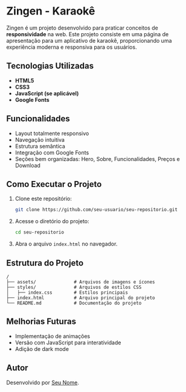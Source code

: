 # Zingen - Karaokê

Zingen é um projeto desenvolvido para praticar conceitos de **responsividade** na web. Este projeto consiste em uma página de apresentação para um aplicativo de karaokê, proporcionando uma experiência moderna e responsiva para os usuários.

## Tecnologias Utilizadas
- **HTML5**
- **CSS3**
- **JavaScript (se aplicável)**
- **Google Fonts**

## Funcionalidades
- Layout totalmente responsivo
- Navegação intuitiva
- Estrutura semântica
- Integração com Google Fonts
- Seções bem organizadas: Hero, Sobre, Funcionalidades, Preços e Download

## Como Executar o Projeto
1. Clone este repositório:
   ```bash
   git clone https://github.com/seu-usuario/seu-repositorio.git
   ```
2. Acesse o diretório do projeto:
   ```bash
   cd seu-repositorio
   ```
3. Abra o arquivo `index.html` no navegador.

## Estrutura do Projeto
```
/
├── assets/              # Arquivos de imagens e ícones
├── styles/              # Arquivos de estilos CSS
│   ├── index.css        # Estilos principais
├── index.html           # Arquivo principal do projeto
└── README.md            # Documentação do projeto
```

## Melhorias Futuras
- Implementação de animações
- Versão com JavaScript para interatividade
- Adição de dark mode

## Autor
Desenvolvido por [Seu Nome](https://github.com/seu-usuario).
